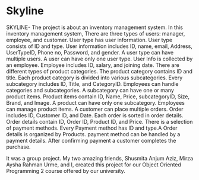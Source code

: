 # Skyline

SKYLINE- The project is about an inventory management system. In this inventory management system, 
There are three types of users: manager, employee, and customer. User type has user information. User 
type consists of ID and type. User information includes ID, name, email, Address, UserTypeID, Phone no, 
Password, and gender. A user type can have multiple users. A user can have only one user type. User Info 
is collected by an employee. Employee includes ID, salary, and joining date. There are different types of 
product categories. The product category contains ID and title. Each product category is divided into 
various subcategories. Every subcategory includes ID, Title, and CategoryID. Employees can handle 
categories and subcategories. A subcategory can have one or many product items. Product items contain 
ID, Name, Price, subcategoryID, Size, Brand, and Image. A product can have only one subcategory. 
Employees can manage product items. A customer can place multiple orders. Order includes ID, 
Customer ID, and Date. Each order is sorted in order details. Order details contain ID, Order ID, Product 
ID, and Price. There is a selection of payment methods. Every Payment method has ID and type.A Order 
details is organized by Products. payment method can be handled by a payment details. After confirming 
payment a customer completes the purchase.

It was a group project. My two amazing friends, Shusmita Anjum Aziz, Mirza Aysha Rahman Urme, and I, created this project for our Object Oriented Programming 2 course offered by our university.

